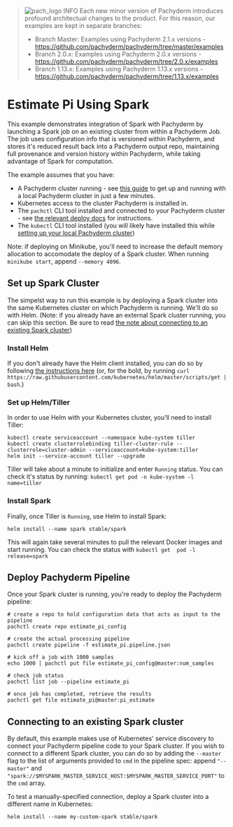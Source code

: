 > ![pach_logo](../img/pach_logo.svg) INFO Each new minor version of Pachyderm introduces profound
> architectual changes to the product. For this reason, our examples are kept in separate branches:
>
> - Branch Master: Examples using Pachyderm 2.1.x versions -
  > https://github.com/pachyderm/pachyderm/tree/master/examples
> - Branch 2.0.x: Examples using Pachyderm 2.0.x versions -
  > https://github.com/pachyderm/pachyderm/tree/2.0.x/examples
> - Branch 1.13.x: Examples using Pachyderm 1.13.x versions -
  > https://github.com/pachyderm/pachyderm/tree/1.13.x/examples

# Estimate Pi Using Spark

This example demonstrates integration of Spark with Pachyderm by launching a Spark job on an
existing cluster from within a Pachyderm Job. The job uses configuration info that is versioned
within Pachyderm, and stores it's reduced result back into a Pachyderm output repo, maintaining full
provenance and version history within Pachyderm, while taking advantage of Spark for computation.

The example assumes that you have:

- A Pachyderm cluster running - see
  [this guide](https://docs.pachyderm.com/latest/getting-started/local-installation/) to get up and
  running with a local Pachyderm cluster in just a few minutes.
- Kubernetes access to the cluster Pachyderm is installed in.
- The `pachctl` CLI tool installed and connected to your Pachyderm cluster - see
  [the relevant deploy docs](https://docs.pachyderm.com/latest/deploy-manage/deploy/) for
  instructions.
- The `kubectl` CLI tool installed (you will likely have installed this while
  [setting up your local Pachyderm cluster](https://docs.pachyderm.com/latest/getting-started/local-installation/))

Note: if deploying on Minikube, you'll need to increase the default memory allocation to accomodate
the deploy of a Spark cluster. When running `minikube start`, append `--memory 4096`.

## Set up Spark Cluster

The simpelst way to run this example is by deploying a Spark cluster into the same Kubernetes
cluster on which Pachyderm is running. We'll do so with Helm. (Note: if you already have an external
Spark cluster running, you can skip this section. Be sure to read
[the note about connecting to an existing Spark cluster](#connecting-to-an-existing-spark-cluster))

### Install Helm

If you don't already have the Helm client installed, you can do so by following
[the instructions here](https://docs.helm.sh/using_helm/#installing-the-helm-client) (or, for the
bold, by running
`curl https://raw.githubusercontent.com/kubernetes/helm/master/scripts/get | bash`.)

### Set up Helm/Tiller

In order to use Helm with your Kubernetes cluster, you'll need to install Tiller:

```
kubectl create serviceaccount --namespace kube-system tiller
kubectl create clusterrolebinding tiller-cluster-rule --clusterrole=cluster-admin --serviceaccount=kube-system:tiller
helm init --service-account tiller --upgrade
```

Tiller will take about a minute to initialize and enter `Running` status. You can check it's status
by running: `kubectl get pod -n kube-system -l name=tiller`

### Install Spark

Finally, once Tiller is `Running`, use Helm to install Spark:

```
helm install --name spark stable/spark
```

This will again take several minutes to pull the relevant Docker images and start running. You can
check the status with `kubectl get  pod -l release=spark`

## Deploy Pachyderm Pipeline

Once your Spark cluster is running, you're ready to deploy the Pachyderm pipeline:

```
# create a repo to hold configuration data that acts as input to the pipeline
pachctl create repo estimate_pi_config

# create the actual processing pipeline
pachctl create pipeline -f estimate_pi.pipeline.json

# kick off a job with 1000 samples
echo 1000 | pachctl put file estimate_pi_config@master:num_samples

# check job status
pachctl list job --pipeline estimate_pi

# once job has completed, retrieve the results
pachctl get file estimate_pi@master:pi_estimate
```

## Connecting to an existing Spark cluster

By default, this example makes use of Kubernetes' service discovery to connect your Pachyderm
pipeline code to your Spark cluster. If you wish to connect to a different Spark cluster, you can do
so by adding the `--master` flag to the list of arguments provided to `cmd` in the pipeline spec:
append `"--master"` and `"spark://$MYSPARK_MASTER_SERVICE_HOST:$MYSPARK_MASTER_SERVICE_PORT"` to the
`cmd` array.

To test a manually-specified connection, deploy a Spark cluster into a different name in Kubernetes:

```
helm install --name my-custom-spark stable/spark
```
